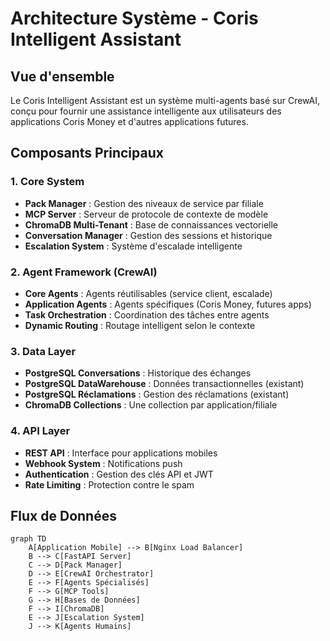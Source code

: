 # Architecture Système - Coris Intelligent Assistant

## Vue d'ensemble

Le Coris Intelligent Assistant est un système multi-agents basé sur CrewAI, conçu pour fournir une assistance intelligente aux utilisateurs des applications Coris Money et d'autres applications futures.

## Composants Principaux

### 1. Core System

- **Pack Manager** : Gestion des niveaux de service par filiale
- **MCP Server** : Serveur de protocole de contexte de modèle
- **ChromaDB Multi-Tenant** : Base de connaissances vectorielle
- **Conversation Manager** : Gestion des sessions et historique
- **Escalation System** : Système d'escalade intelligente

### 2. Agent Framework (CrewAI)

- **Core Agents** : Agents réutilisables (service client, escalade)
- **Application Agents** : Agents spécifiques (Coris Money, futures apps)
- **Task Orchestration** : Coordination des tâches entre agents
- **Dynamic Routing** : Routage intelligent selon le contexte

### 3. Data Layer

- **PostgreSQL Conversations** : Historique des échanges
- **PostgreSQL DataWarehouse** : Données transactionnelles (existant)
- **PostgreSQL Réclamations** : Gestion des réclamations (existant)
- **ChromaDB Collections** : Une collection par application/filiale

### 4. API Layer

- **REST API** : Interface pour applications mobiles
- **Webhook System** : Notifications push
- **Authentication** : Gestion des clés API et JWT
- **Rate Limiting** : Protection contre le spam

## Flux de Données

```mermaid
graph TD
    A[Application Mobile] --> B[Nginx Load Balancer]
    B --> C[FastAPI Server]
    C --> D[Pack Manager]
    D --> E[CrewAI Orchestrator]
    E --> F[Agents Spécialisés]
    F --> G[MCP Tools]
    G --> H[Bases de Données]
    F --> I[ChromaDB]
    E --> J[Escalation System]
    J --> K[Agents Humains]
```

